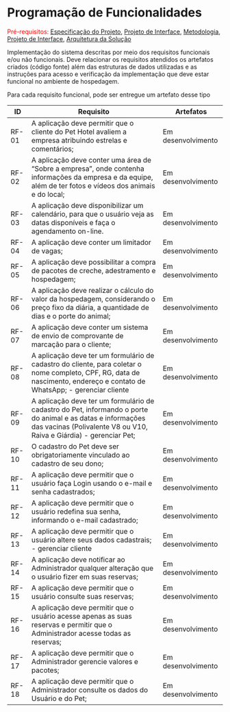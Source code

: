 # Programação de Funcionalidades

<span style="color:red">Pré-requisitos: <a href="2-Especificação do Projeto.md"> Especificação do Projeto</a></span>, <a href="3-Projeto de Interface.md"> Projeto de Interface</a>, <a href="4-Metodologia.md"> Metodologia</a>, <a href="3-Projeto de Interface.md"> Projeto de Interface</a>, <a href="5-Arquitetura da Solução.md"> Arquitetura da Solução</a>

Implementação do sistema descritas por meio dos requisitos funcionais e/ou não funcionais. Deve relacionar os requisitos atendidos os artefatos criados (código fonte) além das estruturas de dados utilizadas e as instruções para acesso e verificação da implementação que deve estar funcional no ambiente de hospedagem.

Para cada requisito funcional, pode ser entregue um artefato desse tipo

|ID    | Requisito  | Artefatos |
|------|----------------------------------------|----  |
|RF-01| A aplicação deve permitir que o cliente do Pet Hotel avaliem a empresa atribuindo estrelas e comentários; | Em desenvolvimento |
|RF-02| A aplicação deve conter uma área de “Sobre a empresa”, onde contenha informações da empresa e da equipe, além de ter fotos e vídeos dos animais e do local;| Em desenvolvimento |
|RF-03| A aplicação deve disponibilizar um calendário, para que o usuário veja as datas disponíveis e faça o agendamento on-line. | Em desenvolvimento |
|RF-04| A aplicação deve conter um limitador de vagas;| Em desenvolvimento |
|RF-05| A aplicação deve possibilitar a compra de pacotes de creche, adestramento e hospedagem;| Em desenvolvimento |
|RF-06| A aplicação deve realizar o cálculo do valor da hospedagem, considerando o preço fixo da diária, a quantidade de dias e o porte do animal;| Em desenvolvimento|
|RF-07| A aplicação deve conter um sistema de envio de comprovante de marcação para o cliente;| Em desenvolvimento |
|RF-08| A aplicação deve ter um formulário de cadastro do cliente, para coletar o nome completo, CPF, RG, data de nascimento, endereço e contato de WhatsApp; - gerenciar cliente| Em desenvolvimento |
|RF-09| A aplicação deve ter um formulário de cadastro do Pet, informando o porte do animal e as datas e informações das vacinas (Polivalente V8 ou V10, Raiva e Giárdia) - gerenciar Pet;|Em desenvolvimento|
|RF-10| O cadastro do Pet deve ser obrigatoriamente vinculado ao cadastro de seu dono;| Em desenvolvimento |
|RF-11| A aplicação deve permitir que o usuário faça Login usando o e-mail e senha cadastrados; | Em desenvolvimento |
|RF-12| A aplicação deve permitir que o usuário redefina sua senha, informando o e-mail cadastrado; | Em desenvolvimento|
|RF-13| A aplicação deve permitir que o usuário altere seus dados cadastrais; - gerenciar cliente| Em desenvolvimento |
|RF-14| A aplicação deve notificar ao Administrador qualquer alteração que o usuário fizer em suas reservas; | Em desenvolvimento |
|RF-15| A aplicação deve permitir que o usuário consulte suas reservas; | Em desenvolvimento |
|RF-16| A aplicação deve permitir que o usuário acesse apenas as suas reservas e permitir que o Administrador acesse todas as reservas; | Em desenvolvimento |
|RF-17| A aplicação deve permitir que o Administrador gerencie valores e pacotes; | Em desenvolvimento|
|RF-18| A aplicação deve permitir que o Administrador consulte os dados do Usuário e do Pet; | Em desenvolvimento|

